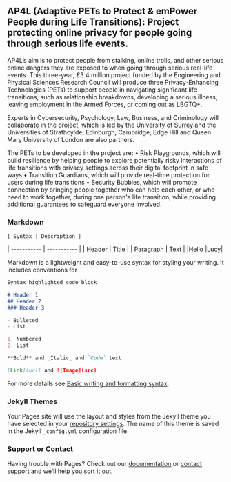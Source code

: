 ## AP4L (Adaptive PETs to Protect & emPower People during Life Transitions): Project protecting online privacy for people going through serious life events.

AP4L’s aim is to protect people from stalking, online trolls, and other serious online dangers they are exposed to when going through serious real-life events.
This three-year, £3.4 million project funded by the Engineering and Physical Sciences Research Council will produce three Privacy-Enhancing Technologies (PETs) to support people in navigating significant life transitions, such as relationship breakdowns, developing a serious illness, leaving employment in the Armed Forces, or coming out as LBGTQ+.

Experts in Cybersecurity, Psychology, Law, Business, and Criminology will collaborate in the project, which is led by the University of Surrey and the Universities of Strathcylde, Edinburgh, Cambridge, Edge Hill and Queen Mary University of London are also partners.

The PETs to be developed in the project are:
•	Risk Playgrounds, which will build resilience by helping people to explore potentially risky interactions of life transitions with privacy settings across 		their digital footprint in safe ways
•	Transition Guardians, which will provide real-time protection for users during life transitions
•	Security Bubbles, which will promote connection by bringing people together who can help each other, or who need to work together, during one person's life transition, while providing additional guarantees to safeguard everyone involved.


### Markdown
	| Syntax | Description |
| ----------- | ----------- |
| Header | Title |
| Paragraph | Text |
|Hello |Lucy|



Markdown is a lightweight and easy-to-use syntax for styling your writing. It includes conventions for

```markdown
Syntax highlighted code block

# Header 1
## Header 2
### Header 3

- Bulleted
- List

1. Numbered
2. List

**Bold** and _Italic_ and `Code` text

[Link](url) and ![Image](src)
```

For more details see [Basic writing and formatting syntax](https://docs.github.com/en/github/writing-on-github/getting-started-with-writing-and-formatting-on-github/basic-writing-and-formatting-syntax).

### Jekyll Themes

Your Pages site will use the layout and styles from the Jekyll theme you have selected in your [repository settings](https://github.com/AP4L/ap4l.github.io/settings/pages). The name of this theme is saved in the Jekyll `_config.yml` configuration file.

### Support or Contact

Having trouble with Pages? Check out our [documentation](https://docs.github.com/categories/github-pages-basics/) or [contact support](https://support.github.com/contact) and we’ll help you sort it out.

